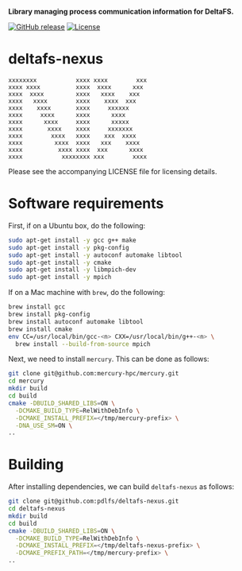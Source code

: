 **Library managing process communication information for DeltaFS.**

[![GitHub release](https://img.shields.io/github/release/pdlfs/deltafs-nexus.svg)](https://github.com/pdlfs/deltafs-nexus/releases)
[![License](https://img.shields.io/badge/license-New%20BSD-blue.svg)](LICENSE.txt)

deltafs-nexus
=============

```
xxxxxxxx           xxxx xxxx        xxx
xxxx xxxx          xxxx  xxxx      xxx
xxxx  xxxx         xxxx   xxxx    xxx
xxxx   xxxx        xxxx    xxxx  xxx
xxxx    xxxx       xxxx     xxxxxx
xxxx     xxxx      xxxx      xxxx
xxxx      xxxx     xxxx      xxxxx
xxxx       xxxx    xxxx     xxxxxxx
xxxx        xxxx   xxxx    xxx  xxxx
xxxx         xxxx  xxxx   xxx    xxxx
xxxx          xxxx xxxx  xxx      xxxx
xxxx           xxxxxxxx xxx        xxxx
```

Please see the accompanying LICENSE file for licensing details.

# Software requirements

First, if on a Ubuntu box, do the following:

```bash
sudo apt-get install -y gcc g++ make
sudo apt-get install -y pkg-config
sudo apt-get install -y autoconf automake libtool
sudo apt-get install -y cmake
sudo apt-get install -y libmpich-dev
sudo apt-get install -y mpich
```

If on a Mac machine with `brew`, do the following:

```bash
brew install gcc
brew install pkg-config
brew install autoconf automake libtool
brew install cmake
env CC=/usr/local/bin/gcc-<n> CXX=/usr/local/bin/g++-<n> \
  brew install --build-from-source mpich
```

Next, we need to install `mercury`. This can be done as follows:

```bash
git clone git@github.com:mercury-hpc/mercury.git
cd mercury
mkdir build
cd build
cmake -DBUILD_SHARED_LIBS=ON \
  -DCMAKE_BUILD_TYPE=RelWithDebInfo \
  -DCMAKE_INSTALL_PREFIX=</tmp/mercury-prefix> \
  -DNA_USE_SM=ON \
..
```

# Building

After installing dependencies, we can build `deltafs-nexus` as follows:

```bash
git clone git@github.com:pdlfs/deltafs-nexus.git
cd deltafs-nexus
mkdir build
cd build
cmake -DBUILD_SHARED_LIBS=ON \
  -DCMAKE_BUILD_TYPE=RelWithDebInfo \
  -DCMAKE_INSTALL_PREFIX=</tmp/deltafs-nexus-prefix> \
  -DCMAKE_PREFIX_PATH=</tmp/mercury-prefix> \
..
```
